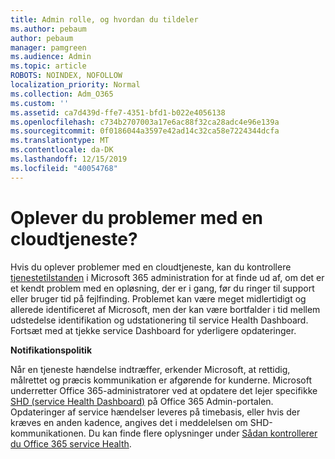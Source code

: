 ```yaml
---
title: Admin rolle, og hvordan du tildeler
ms.author: pebaum
author: pebaum
manager: pamgreen
ms.audience: Admin
ms.topic: article
ROBOTS: NOINDEX, NOFOLLOW
localization_priority: Normal
ms.collection: Adm_O365
ms.custom: ''
ms.assetid: ca7d439d-ffe7-4351-bfd1-b022e4056138
ms.openlocfilehash: c734b2707003a17e6ac88f32ca28adc4e96e139a
ms.sourcegitcommit: 0f0186044a3597e42ad14c32ca58e7224344dcfa
ms.translationtype: MT
ms.contentlocale: da-DK
ms.lasthandoff: 12/15/2019
ms.locfileid: "40054768"
---
```

# <a name="experiencing-problems-with-a-cloud-service"></a>Oplever du problemer med en cloudtjeneste?

Hvis du oplever problemer med en cloudtjeneste, kan du kontrollere [tjenestetilstanden](https://admin.microsoft.com/AdminPortal/Home#/servicehealth) i Microsoft 365 administration for at finde ud af, om det er et kendt problem med en opløsning, der er i gang, før du ringer til support eller bruger tid på fejlfinding. Problemet kan være meget midlertidigt og allerede identificeret af Microsoft, men der kan være bortfalder i tid mellem udstedelse identifikation og udstationering til service Health Dashboard. Fortsæt med at tjekke service Dashboard for yderligere opdateringer.

**Notifikationspolitik**

Når en tjeneste hændelse indtræffer, erkender Microsoft, at rettidig, målrettet og præcis kommunikation er afgørende for kunderne. Microsoft underretter Office 365-administratorer ved at opdatere det lejer specifikke [SHD (service Health Dashboard)](https://admin.microsoft.com/AdminPortal/Home#/servicehealth) på Office 365 Admin-portalen. Opdateringer af service hændelser leveres på timebasis, eller hvis der kræves en anden kadence, angives det i meddelelsen om SHD-kommunikationen. Du kan finde flere oplysninger under [Sådan kontrollerer du Office 365 service Health](https://docs.microsoft.com/office365/enterprise/view-service-health).

